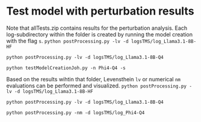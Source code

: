 # Test model with perturbation results
Note that allTests.zip contains results for the perturbation analysis. Each log-subdirectory within the folder is created by running the model creation with the flag `s`.
`python postProcessing.py -lv -d logsTMS/log_Llama3.1-8B-HF`

`python postProcessing.py -lv -d logsTMS/log_Llama3.1-8B-Q4`

`python testModelCreationJoh.py -n Phi4-Q4 -s`

Based on the results wihtin that folder, Levensthein `lv` or numerical `nm` evaluations can be performed and visualized.
`python postProcessing.py -lv -d logsTMS/log_Llama3.1-8B-HF`

`python postProcessing.py -lv -d logsTMS/log_Llama3.1-8B-Q4`

`python postProcessing.py -nm -d logsTMS/log_Phi4-Q4`
